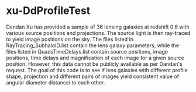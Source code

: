 # xu-DdProfileTest
Dandan Xu has provided a sample of 36 lensing galaxies at redshift 0.6 with various source positions and projections.
The source light is then ray-traced to yield image positions on the sky. The files listed in RayTracing_SubhaloID.list
contain the lens galaxy parameters, while the files listed in QuadsTimeDelays.list contain source positions, 
image positions, time delays and magnification of each image for a given source position. However, this data
cannot be publicly available as per Dandan's request.
The goal of this code is to see if lens galaxies with different profile shape, projection and different pairs of
images yield consistent value of angular diameter distancei to each other. 

